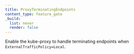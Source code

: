 ```yaml
---
title: ProxyTerminatingEndpoints
content_type: feature_gate
_build:
  list: never
  render: false
---
```

Enable the kube-proxy to handle terminating
endpoints when `ExternalTrafficPolicy=Local`.
